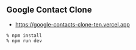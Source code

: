 ## Google Contact Clone
- https://google-contacts-clone-ten.vercel.app

```
% npm install
% npm run dev
```